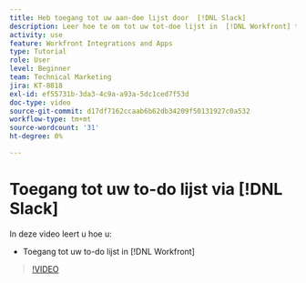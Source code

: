 ```yaml
---
title: Heb toegang tot uw aan-doe lijst door  [!DNL Slack]
description: Leer hoe te om tot uw tot-doe lijst in  [!DNL Workfront] toegang te hebben
activity: use
feature: Workfront Integrations and Apps
type: Tutorial
role: User
level: Beginner
team: Technical Marketing
jira: KT-8818
exl-id: ef55731b-3da3-4c9a-a93a-5dc1ced7f53d
doc-type: video
source-git-commit: d17df7162ccaab6b62db34209f50131927c0a532
workflow-type: tm+mt
source-wordcount: '31'
ht-degree: 0%

---
```


# Toegang tot uw to-do lijst via [!DNL Slack]

In deze video leert u hoe u:

* Toegang tot uw to-do lijst in [!DNL Workfront]

>[!VIDEO](https://video.tv.adobe.com/v/335118/?quality=12&learn=on&enablevpops)
